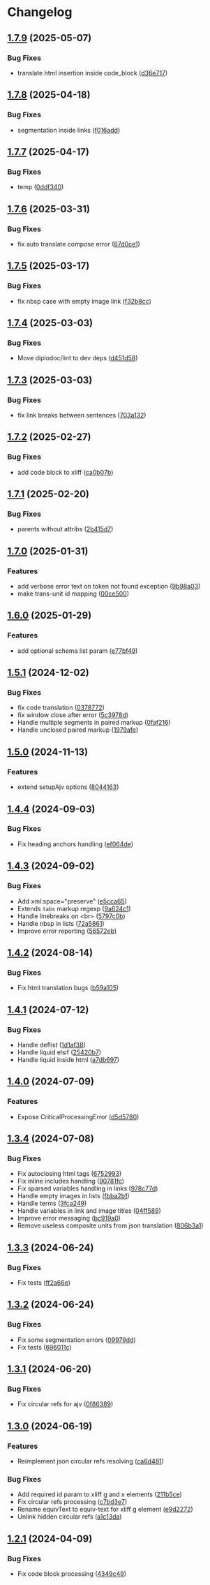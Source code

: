 # Changelog

## [1.7.9](https://github.com/diplodoc-platform/translation/compare/v1.7.8...v1.7.9) (2025-05-07)


### Bug Fixes

* translate html insertion inside code_block ([d36e717](https://github.com/diplodoc-platform/translation/commit/d36e7171575cf591b1256895b73e885f85cb57f1))

## [1.7.8](https://github.com/diplodoc-platform/translation/compare/v1.7.7...v1.7.8) (2025-04-18)


### Bug Fixes

* segmentation inside links ([f016add](https://github.com/diplodoc-platform/translation/commit/f016addf6a68cd9118a87e7c783b6836ec5cab5a))

## [1.7.7](https://github.com/diplodoc-platform/translation/compare/v1.7.6...v1.7.7) (2025-04-17)


### Bug Fixes

* temp ([0ddf340](https://github.com/diplodoc-platform/translation/commit/0ddf340df212da3d2814ad3f789d2dc7cc88bc02))

## [1.7.6](https://github.com/diplodoc-platform/translation/compare/v1.7.5...v1.7.6) (2025-03-31)


### Bug Fixes

* fix auto translate compose error ([67d0ce1](https://github.com/diplodoc-platform/translation/commit/67d0ce13d96ab24907db7679899d262fe73ad546))

## [1.7.5](https://github.com/diplodoc-platform/translation/compare/v1.7.4...v1.7.5) (2025-03-17)


### Bug Fixes

* fix nbsp case with empty image link ([f32b8cc](https://github.com/diplodoc-platform/translation/commit/f32b8cc3156e0cb68e1d5eff8fb7447379520c84))

## [1.7.4](https://github.com/diplodoc-platform/translation/compare/v1.7.3...v1.7.4) (2025-03-03)


### Bug Fixes

* Move diplodoc/lint to dev deps ([d451d58](https://github.com/diplodoc-platform/translation/commit/d451d58c3b463ee3ed17b6f1d4abf8b8a839bb51))

## [1.7.3](https://github.com/diplodoc-platform/translation/compare/v1.7.2...v1.7.3) (2025-03-03)


### Bug Fixes

* fix link breaks between sentences ([703a132](https://github.com/diplodoc-platform/translation/commit/703a132ded5cf23bc43a285fa8811fa96a7755eb))

## [1.7.2](https://github.com/diplodoc-platform/translation/compare/v1.7.1...v1.7.2) (2025-02-27)


### Bug Fixes

* add code block to xliff ([ca0b07b](https://github.com/diplodoc-platform/translation/commit/ca0b07b3de6bf9553900861204d636c70250f9f9))

## [1.7.1](https://github.com/diplodoc-platform/translation/compare/v1.7.0...v1.7.1) (2025-02-20)


### Bug Fixes

* parents without attribs ([2b415d7](https://github.com/diplodoc-platform/translation/commit/2b415d7050a60ac2e5847f438f29dea0106e455b))

## [1.7.0](https://github.com/diplodoc-platform/translation/compare/v1.6.0...v1.7.0) (2025-01-31)


### Features

* add verbose error text on token not found exception ([9b98a03](https://github.com/diplodoc-platform/translation/commit/9b98a030aae58dba424a69f845cf1326c38cf425))
* make trans-unit id mapping ([00ce500](https://github.com/diplodoc-platform/translation/commit/00ce50064ecfbdb92157c4dcd46fc538c4d9de1d))

## [1.6.0](https://github.com/diplodoc-platform/translation/compare/v1.5.1...v1.6.0) (2025-01-29)


### Features

* add optional schema list param ([e77bf49](https://github.com/diplodoc-platform/translation/commit/e77bf4920280f4ab82534d3c1501587c5503aaa3))

## [1.5.1](https://github.com/diplodoc-platform/translation/compare/v1.5.0...v1.5.1) (2024-12-02)


### Bug Fixes

* fix code translation ([0378772](https://github.com/diplodoc-platform/translation/commit/0378772b1a41cd35c06395e9d48e9244198d07fb))
* fix window close after error ([5c3978d](https://github.com/diplodoc-platform/translation/commit/5c3978db2134641460c8d97cd91927aeae399c07))
* Handle multiple segments in paired markup ([0faf216](https://github.com/diplodoc-platform/translation/commit/0faf2164e3a95f51276c5e8412aaa3b40cfe9d84))
* Handle unclosed paired markup ([1979afe](https://github.com/diplodoc-platform/translation/commit/1979afeaec10549e501a65ceef94e0a653ea4591))

## [1.5.0](https://github.com/diplodoc-platform/translation/compare/v1.4.4...v1.5.0) (2024-11-13)


### Features

* extend setupAjv options ([8044163](https://github.com/diplodoc-platform/translation/commit/8044163c8ff9d541cf7d0388d5b96c692d231969))

## [1.4.4](https://github.com/diplodoc-platform/translation/compare/v1.4.3...v1.4.4) (2024-09-03)


### Bug Fixes

* Fix heading anchors handling ([ef064de](https://github.com/diplodoc-platform/translation/commit/ef064de97a703cbda9542a6175cd3921690b6610))

## [1.4.3](https://github.com/diplodoc-platform/translation/compare/v1.4.2...v1.4.3) (2024-09-02)


### Bug Fixes

* Add xml:space="preserve" ([e5cca65](https://github.com/diplodoc-platform/translation/commit/e5cca6526a6a81fde26d9b2c857a4a8534d2c5af))
* Extends `tabs` markup regexp ([9a624c1](https://github.com/diplodoc-platform/translation/commit/9a624c164e276111a132c7f5efc9dcb924613b08))
* Handle linebreaks on &lt;br&gt; ([5797c0b](https://github.com/diplodoc-platform/translation/commit/5797c0b99117d08b91e654ef533eeedaf0601e01))
* Handle nbsp in lists ([72a5861](https://github.com/diplodoc-platform/translation/commit/72a58619aecbf9be5df605f8cc806358b85cb155))
* Improve error reporting ([56572eb](https://github.com/diplodoc-platform/translation/commit/56572eb05a8baf0b03320d990ce59d521764c472))

## [1.4.2](https://github.com/diplodoc-platform/translation/compare/v1.4.1...v1.4.2) (2024-08-14)


### Bug Fixes

* Fix html translation bugs ([b59a105](https://github.com/diplodoc-platform/translation/commit/b59a1057fab70dd96830fb0e2b19bd7c74c17e95))

## [1.4.1](https://github.com/diplodoc-platform/translation/compare/v1.4.0...v1.4.1) (2024-07-12)


### Bug Fixes

* Handle deflist ([1d1af38](https://github.com/diplodoc-platform/translation/commit/1d1af38b316493528eaa409d6cb3e4cdb0017ebb))
* Handle liquid elsif ([25420b7](https://github.com/diplodoc-platform/translation/commit/25420b7d34f5f6a3815886c1c89c68f2d6ba24c1))
* Handle liquid inside html ([a7db697](https://github.com/diplodoc-platform/translation/commit/a7db69739bd3b41f1a0abedf536023220a2425fa))

## [1.4.0](https://github.com/diplodoc-platform/translation/compare/v1.3.4...v1.4.0) (2024-07-09)


### Features

* Expose CriticalProcessingError ([d5d5780](https://github.com/diplodoc-platform/translation/commit/d5d5780d02c919f91c548e222d07ce0d9d8d154a))

## [1.3.4](https://github.com/diplodoc-platform/translation/compare/v1.3.3...v1.3.4) (2024-07-08)


### Bug Fixes

* Fix autoclosing html tags ([6752993](https://github.com/diplodoc-platform/translation/commit/67529930603985e465767040bc7e3196f253f2d3))
* Fix inline includes handling ([90781fc](https://github.com/diplodoc-platform/translation/commit/90781fc59be6311ec4570242200c45c5e94f3b30))
* Fix sparsed variables handling in links ([978c77d](https://github.com/diplodoc-platform/translation/commit/978c77dd8b511517a39621a657016c55a4bb4dbc))
* Handle empty images in lists ([fbba2b1](https://github.com/diplodoc-platform/translation/commit/fbba2b166b881a5a3f096467edcf52d218b03d8d))
* Handle terms ([3fca249](https://github.com/diplodoc-platform/translation/commit/3fca249f2dcae1f6abb82d00c396f444261ea01a))
* Handle variables in link and image titles ([04ff589](https://github.com/diplodoc-platform/translation/commit/04ff5894551f36c1830f2883475ab76669489556))
* Improve error messaging ([bc919a0](https://github.com/diplodoc-platform/translation/commit/bc919a0fae67245fcb0d0e3c90ffd9c53e9f3dbf))
* Remove useless composite units from json translation ([806b3a1](https://github.com/diplodoc-platform/translation/commit/806b3a1c51608568311b878c87548e2fc440a7d7))

## [1.3.3](https://github.com/diplodoc-platform/translation/compare/v1.3.2...v1.3.3) (2024-06-24)


### Bug Fixes

* Fix tests ([ff2a66e](https://github.com/diplodoc-platform/translation/commit/ff2a66eafeb0e71cdc8861aacab4befd8ada9faa))

## [1.3.2](https://github.com/diplodoc-platform/translation/compare/v1.3.1...v1.3.2) (2024-06-24)


### Bug Fixes

* Fix some segmentation errors ([09979dd](https://github.com/diplodoc-platform/translation/commit/09979dd237e3a7e3c7d9eb6d2db032ba73c53241))
* Fix tests ([696011c](https://github.com/diplodoc-platform/translation/commit/696011cd96b82975f54d958e6d2370746303e36e))

## [1.3.1](https://github.com/diplodoc-platform/translation/compare/v1.3.0...v1.3.1) (2024-06-20)


### Bug Fixes

* Fix circular refs for ajv ([0f86389](https://github.com/diplodoc-platform/translation/commit/0f86389efa7627513f234e377594c0268290e6c4))

## [1.3.0](https://github.com/diplodoc-platform/translation/compare/v1.2.1...v1.3.0) (2024-06-19)


### Features

* Reimplement json circular refs resolving ([ca6d481](https://github.com/diplodoc-platform/translation/commit/ca6d481345cf8e06e96f3580cace80f0e4528cc1))


### Bug Fixes

* Add required id param to xliff g and x elements ([211b5ce](https://github.com/diplodoc-platform/translation/commit/211b5ce7b8f7439b30d7c847e3370c5f6c32c9b1))
* Fix circular refs processing ([c7bd3e7](https://github.com/diplodoc-platform/translation/commit/c7bd3e7631946632a45ae78d023268435143a25e))
* Rename equivText to equiv-text for xliff g element ([e9d2272](https://github.com/diplodoc-platform/translation/commit/e9d227266a6a82415102fd2a4f70d7f8323c952f))
* Unlink hidden circular refs ([a1c13da](https://github.com/diplodoc-platform/translation/commit/a1c13da42044bea8669b37dd1649d89dd7fe14ce))

## [1.2.1](https://github.com/diplodoc-platform/translation/compare/v1.2.0...v1.2.1) (2024-04-09)


### Bug Fixes

* Fix code block processing ([4349c49](https://github.com/diplodoc-platform/translation/commit/4349c49849626db7dd64ecaa963f82b0e824676d))
